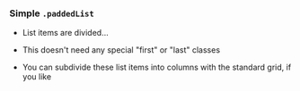 <div class="doc-box">
	<div class="doc-content">
		<h3>Simple <code>.paddedList</code></h3>
		<ul class="paddedList">
			<li><p>List items are divided...</p></li>
			<li><p>This doesn't need any special 
				"first" or "last" classes</p>
			</li>
			<li><p>You can subdivide these list items into columns 
				with the standard grid, if you like</p>
			</li>
		</ul>
	</div>
</div>

